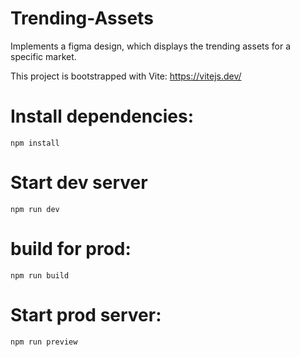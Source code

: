 # Trending-Assets
Implements a figma design, which displays the trending assets for a specific market.

This project is bootstrapped with Vite: https://vitejs.dev/


# Install dependencies:
```npm install```

# Start dev server
```npm run dev```

# build for prod:
```npm run build```

# Start prod server:
```npm run preview```
